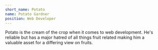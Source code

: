 ```yaml
---
short_name: Potato
name: Potato Gardner
position: Web Developer
---
```

Potato is the cream of the crop when it comes to web development. He's reliable but has a major hatred of all things fruit related making him a valuable asset for a differing view on fruits.